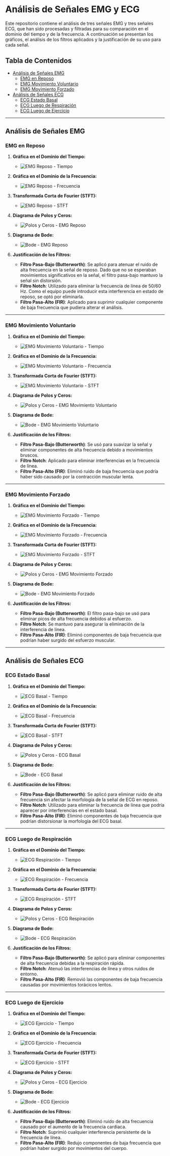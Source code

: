 # Análisis de Señales EMG y ECG

Este repositorio contiene el análisis de tres señales EMG y tres señales ECG, que han sido procesadas y filtradas para su comparación en el dominio del tiempo y de la frecuencia. A continuación se presentan los gráficos, el análisis de los filtros aplicados y la justificación de su uso para cada señal.

## Tabla de Contenidos
- [Análisis de Señales EMG](#análisis-de-señales-emg)
  - [EMG en Reposo](#emg-en-reposo)
  - [EMG Movimiento Voluntario](#emg-movimiento-voluntario)
  - [EMG Movimiento Forzado](#emg-movimiento-forzado)
- [Análisis de Señales ECG](#análisis-de-señales-ecg)
  - [ECG Estado Basal](#ecg-estado-basal)
  - [ECG Luego de Respiración](#ecg-luego-de-respiración)
  - [ECG Luego de Ejercicio](#ecg-luego-de-ejercicio)

---

## Análisis de Señales EMG

### EMG en Reposo
1. **Gráfica en el Dominio del Tiempo:**
   - ![EMG Reposo - Tiempo](path/to/emg_reposo_tiempo.png)
   
2. **Gráfica en el Dominio de la Frecuencia:**
   - ![EMG Reposo - Frecuencia](path/to/emg_reposo_frecuencia.png)

3. **Transformada Corta de Fourier (STFT):**
   - ![EMG Reposo - STFT](path/to/emg_reposo_stft.png)

4. **Diagrama de Polos y Ceros:**
   - ![Polos y Ceros - EMG Reposo](path/to/emg_reposo_polos_ceros.png)

5. **Diagrama de Bode:**
   - ![Bode - EMG Reposo](path/to/emg_reposo_bode.png)

6. **Justificación de los Filtros:**
   - **Filtro Pasa-Bajo (Butterworth)**: Se aplicó para atenuar el ruido de alta frecuencia en la señal de reposo. Dado que no se esperaban movimientos significativos en la señal, el filtro pasa-bajo mantuvo la señal sin distorsión.
   - **Filtro Notch**: Utilizado para eliminar la frecuencia de línea de 50/60 Hz. Como el equipo puede introducir esta interferencia en estado de reposo, se optó por eliminarla.
   - **Filtro Pasa-Alto (FIR)**: Aplicado para suprimir cualquier componente de baja frecuencia que pudiera alterar el análisis.

---

### EMG Movimiento Voluntario
1. **Gráfica en el Dominio del Tiempo:**
   - ![EMG Movimiento Voluntario - Tiempo](path/to/emg_voluntario_tiempo.png)

2. **Gráfica en el Dominio de la Frecuencia:**
   - ![EMG Movimiento Voluntario - Frecuencia](path/to/emg_voluntario_frecuencia.png)

3. **Transformada Corta de Fourier (STFT):**
   - ![EMG Movimiento Voluntario - STFT](path/to/emg_voluntario_stft.png)

4. **Diagrama de Polos y Ceros:**
   - ![Polos y Ceros - EMG Movimiento Voluntario](path/to/emg_voluntario_polos_ceros.png)

5. **Diagrama de Bode:**
   - ![Bode - EMG Movimiento Voluntario](path/to/emg_voluntario_bode.png)

6. **Justificación de los Filtros:**
   - **Filtro Pasa-Bajo (Butterworth)**: Se usó para suavizar la señal y eliminar componentes de alta frecuencia debido a movimientos bruscos.
   - **Filtro Notch**: Aplicado para eliminar interferencias en la frecuencia de línea.
   - **Filtro Pasa-Alto (FIR)**: Eliminó ruido de baja frecuencia que podría haber sido causado por la contracción muscular lenta.

---

### EMG Movimiento Forzado
1. **Gráfica en el Dominio del Tiempo:**
   - ![EMG Movimiento Forzado - Tiempo](path/to/emg_forzado_tiempo.png)

2. **Gráfica en el Dominio de la Frecuencia:**
   - ![EMG Movimiento Forzado - Frecuencia](path/to/emg_forzado_frecuencia.png)

3. **Transformada Corta de Fourier (STFT):**
   - ![EMG Movimiento Forzado - STFT](path/to/emg_forzado_stft.png)

4. **Diagrama de Polos y Ceros:**
   - ![Polos y Ceros - EMG Movimiento Forzado](path/to/emg_forzado_polos_ceros.png)

5. **Diagrama de Bode:**
   - ![Bode - EMG Movimiento Forzado](path/to/emg_forzado_bode.png)

6. **Justificación de los Filtros:**
   - **Filtro Pasa-Bajo (Butterworth)**: El filtro pasa-bajo se usó para eliminar picos de alta frecuencia debidos al esfuerzo.
   - **Filtro Notch**: Se mantuvo para asegurar la eliminación de la interferencia de línea.
   - **Filtro Pasa-Alto (FIR)**: Eliminó componentes de baja frecuencia que podrían haber surgido del esfuerzo muscular.

---

## Análisis de Señales ECG

### ECG Estado Basal
1. **Gráfica en el Dominio del Tiempo:**
   - ![ECG Basal - Tiempo](path/to/ecg_basal_tiempo.png)
   
2. **Gráfica en el Dominio de la Frecuencia:**
   - ![ECG Basal - Frecuencia](path/to/ecg_basal_frecuencia.png)

3. **Transformada Corta de Fourier (STFT):**
   - ![ECG Basal - STFT](path/to/ecg_basal_stft.png)

4. **Diagrama de Polos y Ceros:**
   - ![Polos y Ceros - ECG Basal](path/to/ecg_basal_polos_ceros.png)

5. **Diagrama de Bode:**
   - ![Bode - ECG Basal](path/to/ecg_basal_bode.png)

6. **Justificación de los Filtros:**
   - **Filtro Pasa-Bajo (Butterworth)**: Se aplicó para eliminar ruido de alta frecuencia sin afectar la morfología de la señal de ECG en reposo.
   - **Filtro Notch**: Utilizado para eliminar la frecuencia de línea que podría aparecer por interferencias en el estado basal.
   - **Filtro Pasa-Alto (FIR)**: Eliminó componentes de baja frecuencia que podrían distorsionar la morfología del ECG basal.

---

### ECG Luego de Respiración
1. **Gráfica en el Dominio del Tiempo:**
   - ![ECG Respiración - Tiempo](path/to/ecg_respiracion_tiempo.png)

2. **Gráfica en el Dominio de la Frecuencia:**
   - ![ECG Respiración - Frecuencia](path/to/ecg_respiracion_frecuencia.png)

3. **Transformada Corta de Fourier (STFT):**
   - ![ECG Respiración - STFT](path/to/ecg_respiracion_stft.png)

4. **Diagrama de Polos y Ceros:**
   - ![Polos y Ceros - ECG Respiración](path/to/ecg_respiracion_polos_ceros.png)

5. **Diagrama de Bode:**
   - ![Bode - ECG Respiración](path/to/ecg_respiracion_bode.png)

6. **Justificación de los Filtros:**
   - **Filtro Pasa-Bajo (Butterworth)**: Se aplicó para eliminar componentes de alta frecuencia debidas a la respiración rápida.
   - **Filtro Notch**: Atenuó las interferencias de línea y otros ruidos de entorno.
   - **Filtro Pasa-Alto (FIR)**: Removió las componentes de baja frecuencia causadas por movimientos torácicos lentos.

---

### ECG Luego de Ejercicio
1. **Gráfica en el Dominio del Tiempo:**
   - ![ECG Ejercicio - Tiempo](path/to/ecg_ejercicio_tiempo.png)

2. **Gráfica en el Dominio de la Frecuencia:**
   - ![ECG Ejercicio - Frecuencia](path/to/ecg_ejercicio_frecuencia.png)

3. **Transformada Corta de Fourier (STFT):**
   - ![ECG Ejercicio - STFT](path/to/ecg_ejercicio_stft.png)

4. **Diagrama de Polos y Ceros:**
   - ![Polos y Ceros - ECG Ejercicio](path/to/ecg_ejercicio_polos_ceros.png)

5. **Diagrama de Bode:**
   - ![Bode - ECG Ejercicio](path/to/ecg_ejercicio_bode.png)

6. **Justificación de los Filtros:**
   - **Filtro Pasa-Bajo (Butterworth)**: Eliminó ruido de alta frecuencia causado por el aumento de la frecuencia cardiaca.
   - **Filtro Notch**: Suprimió cualquier interferencia persistente de la frecuencia de línea.
   - **Filtro Pasa-Alto (FIR)**: Redujo componentes de baja frecuencia que podrían haber surgido por movimientos del cuerpo.
